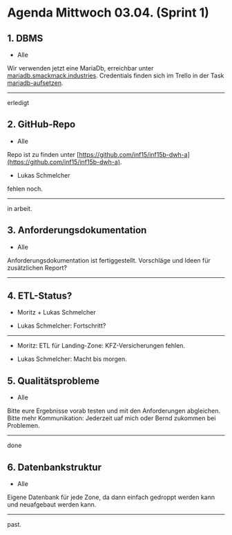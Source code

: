 # Agenda Mittwoch 03.04. (Sprint 1)


## 1. DBMS
* Alle

Wir verwenden jetzt eine MariaDb, erreichbar unter [mariadb.smackmack.industries](mariadb.smackmack.industries).
Credentials finden sich im Trello in der Task [mariadb-aufsetzen](https://trello.com/c/Hdtvp7Kv/22-mariadb-aufsetzen).

---
erledigt

## 2. GitHub-Repo
* Alle

Repo ist zu finden unter [https://github.com/inf15/inf15b-dwh-a](https://github.com/inf15/inf15b-dwh-a). 

* Lukas Schmelcher

fehlen noch.

---

in arbeit.

## 3. Anforderungsdokumentation
* Alle

Anforderungsdokumentation ist fertiggestellt.
Vorschläge und Ideen für zusätzlichen Report?

---

## 4. ETL-Status?
* Moritz + Lukas Schmelcher

* Lukas Schmelcher: Fortschritt?

---
* Moritz: ETL für Landing-Zone: KFZ-Versicherungen fehlen.

* Lukas Schmelcher: Macht bis morgen.

## 5. Qualitätsprobleme 
* Alle

Bitte eure Ergebnisse vorab testen und mit den Anforderungen abgleichen.
Bitte mehr Kommunikation: Jederzeit uaf mich oder Bernd zukommen bei Problemen.

---
done

## 6. Datenbankstruktur
* Alle 

Eigene Datenbank für jede Zone, da dann einfach gedroppt werden kann und neuafgebaut werden kann.

---
past.